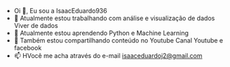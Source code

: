 - Oi 👋, Eu sou a IsaacEduardo936
- 👀 Atualmente estou trabalhando com análise e visualização de dados Viver de dados
- 🌱 Atualmente estou aprendendo Python e Machine Learning
- 💞️ Também estou compartilhando conteúdo no Youtube Canal Youtube e facebook
- 📫 HVocê me acha através do e-mail isaaceduardoj2@gmail.com

<!---
IsaacEduardo936/IsaacEduardo936 is a ✨ special ✨ repository because its `README.md` (this file) appears on your GitHub profile.
You can click the Preview link to take a look at your changes.
--->
